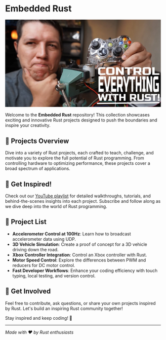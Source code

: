 # Embedded Rust

<p align="center">
  <a href="https://www.youtube.com/playlist?list=PLxM2CWwQlzBu9-UHsaxnQpc0YweGwKwn3">
    <img src="docs/controleverything.jpeg" alt="Control Everything" />
  </a>
</p>

Welcome to the **Embedded Rust** repository! This collection showcases exciting and innovative Rust projects designed to push the boundaries and inspire your creativity.

## 🚀 Projects Overview
Dive into a variety of Rust projects, each crafted to teach, challenge, and motivate you to explore the full potential of Rust programming. From controlling hardware to optimizing performance, these projects cover a broad spectrum of applications.

## 🌟 Get Inspired!
Check out our [YouTube playlist](https://www.youtube.com/playlist?list=PLxM2CWwQlzBu9-UHsaxnQpc0YweGwKwn3) for detailed walkthroughs, tutorials, and behind-the-scenes insights into each project. Subscribe and follow along as we dive deep into the world of Rust programming.

## 📂 Project List
- **Accelerometer Control at 100Hz**: Learn how to broadcast accelerometer data using UDP.
- **3D Vehicle Simulation**: Create a proof of concept for a 3D vehicle driving down the road.
- **Xbox Controller Integration**: Control an Xbox controller with Rust.
- **Motor Speed Control**: Explore the differences between PWM and reducers for DC motor control.
- **Fast Developer Workflows**: Enhance your coding efficiency with touch typing, local testing, and version control.

## 📧 Get Involved
Feel free to contribute, ask questions, or share your own projects inspired by Rust. Let's build an inspiring Rust community together!

Stay inspired and keep coding! 🚀

---

*Made with ❤️ by Rust enthusiasts*
